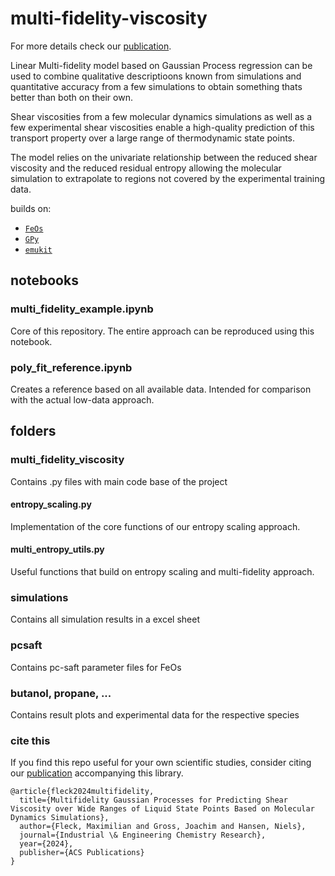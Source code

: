# multi-fidelity-viscosity

For more details check our [publication](https://doi.org/10.1021/acs.iecr.3c03931).

Linear Multi-fidelity model based on Gaussian Process regression 
can be used to combine qualitative descriptioons known from simulations and quantitative accuracy from a few simulations to obtain something thats better than both on their own. 

Shear viscosities from a few molecular dynamics simulations as well as a few experimental shear viscosities enable a high-quality prediction of this transport property over a large range of thermodynamic state points.

The model relies on the univariate relationship between the reduced shear viscosity and the reduced residual entropy allowing the molecular simulation to extrapolate to regions not covered by the experimental training data.

builds on:
- [`FeOs`](https://github.com/feos-org/feos)
- [`GPy`](https://github.com/SheffieldML/GPy)
- [`emukit`](https://github.com/EmuKit/emukit)

## notebooks

### multi_fidelity_example.ipynb

Core of this repository. The entire approach can be reproduced using this notebook.

### poly_fit_reference.ipynb

Creates a reference based on all available data. Intended for comparison with the actual low-data approach.


## folders

### multi_fidelity_viscosity

Contains .py files with main code base of the project

#### entropy_scaling.py

Implementation of the core functions of our entropy scaling approach.

#### multi_entropy_utils.py

Useful functions that build on entropy scaling and multi-fidelity approach.

### simulations

Contains all simulation results in a excel sheet

### pcsaft

Contains pc-saft parameter files for FeOs

### butanol, propane, ...

Contains result plots and experimental data for the respective species

### cite this

If you find this repo useful for your own scientific studies, consider citing our [publication](https://doi.org/10.1021/acs.iecr.3c03931) accompanying this library.

```
@article{fleck2024multifidelity,
  title={Multifidelity Gaussian Processes for Predicting Shear Viscosity over Wide Ranges of Liquid State Points Based on Molecular Dynamics Simulations},
  author={Fleck, Maximilian and Gross, Joachim and Hansen, Niels},
  journal={Industrial \& Engineering Chemistry Research},
  year={2024},
  publisher={ACS Publications}
}
```
